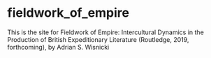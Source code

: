 # fieldwork_of_empire
This is the site for Fieldwork of Empire: Intercultural Dynamics in the Production of British Expeditionary Literature (Routledge, 2019, forthcoming), by Adrian S. Wisnicki
